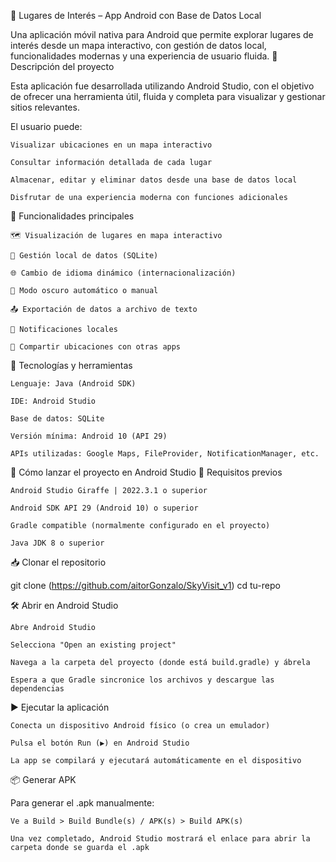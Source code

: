 📍 Lugares de Interés – App Android con Base de Datos Local

Una aplicación móvil nativa para Android que permite explorar lugares de interés desde un mapa interactivo, con gestión de datos local, funcionalidades modernas y una experiencia de usuario fluida.
🧠 Descripción del proyecto

Esta aplicación fue desarrollada utilizando Android Studio, con el objetivo de ofrecer una herramienta útil, fluida y completa para visualizar y gestionar sitios relevantes.

El usuario puede:

    Visualizar ubicaciones en un mapa interactivo

    Consultar información detallada de cada lugar

    Almacenar, editar y eliminar datos desde una base de datos local

    Disfrutar de una experiencia moderna con funciones adicionales

🚀 Funcionalidades principales

    🗺️ Visualización de lugares en mapa interactivo

    🧭 Gestión local de datos (SQLite)

    🌐 Cambio de idioma dinámico (internacionalización)

    🌙 Modo oscuro automático o manual

    📤 Exportación de datos a archivo de texto

    🔔 Notificaciones locales

    📲 Compartir ubicaciones con otras apps

📱 Tecnologías y herramientas

    Lenguaje: Java (Android SDK)

    IDE: Android Studio

    Base de datos: SQLite

    Versión mínima: Android 10 (API 29)

    APIs utilizadas: Google Maps, FileProvider, NotificationManager, etc.



🚀 Cómo lanzar el proyecto en Android Studio
🧱 Requisitos previos

    Android Studio Giraffe | 2022.3.1 o superior

    Android SDK API 29 (Android 10) o superior

    Gradle compatible (normalmente configurado en el proyecto)

    Java JDK 8 o superior

📥 Clonar el repositorio

git clone (https://github.com/aitorGonzalo/SkyVisit_v1)
cd tu-repo

🛠 Abrir en Android Studio

    Abre Android Studio

    Selecciona "Open an existing project"

    Navega a la carpeta del proyecto (donde está build.gradle) y ábrela

    Espera a que Gradle sincronice los archivos y descargue las dependencias

▶️ Ejecutar la aplicación

    Conecta un dispositivo Android físico (o crea un emulador)

    Pulsa el botón Run (▶️) en Android Studio

    La app se compilará y ejecutará automáticamente en el dispositivo

📦 Generar APK

Para generar el .apk manualmente:

    Ve a Build > Build Bundle(s) / APK(s) > Build APK(s)

    Una vez completado, Android Studio mostrará el enlace para abrir la carpeta donde se guarda el .apk
